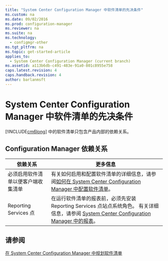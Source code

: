 ```yaml
---
title: "System Center Configuration Manager 中软件清单的先决条件"
ms.custom: na
ms.date: 09/02/2016
ms.prod: configuration-manager
ms.reviewer: na
ms.suite: na
ms.technology: 
  - configmgr-other
ms.tgt_pltfrm: na
ms.topic: get-started-article
applies_to: 
  - System Center Configuration Manager (current branch)
ms.assetid: a113b6db-c491-483e-91a0-801c8955e758
caps.latest.revision: 4
caps.handback.revision: 4
author: barlanmsft
---
```

# System Center Configuration Manager 中软件清单的先决条件
[!INCLUDE[cm6long](../LocTest/includes/cm6long_md.md)] 中的软件清单只包含产品内部的依赖关系。  
  
## Configuration Manager 依赖关系  
  
|依赖关系|更多信息|  
|----------|----------|  
|必须启用软件清单以便客户端收集清单|有关如何启用和配置软件清单的详细信息，请参阅[如何在 System Center Configuration Manager 中配置软件清单](../LocTest/How-to-configure-software-inventory-in-System-Center-Configuration-Manager.md)。|  
|Reporting Services 点|在运行软件清单的报表前，必须先安装 Reporting Services 点站点系统角色。 有关详细信息，请参阅 [System Center Configuration Manager 中的报表](../LocTest/Reporting-in-System-Center-Configuration-Manager.md)。|  
  
## 请参阅  
 [在 System Center Configuration Manager 中规划软件清单](../LocTest/Planning-for-software-inventory-in-System-Center-Configuration-Manager.md)